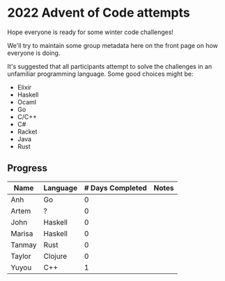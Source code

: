 # 2022 Advent of Code attempts

Hope everyone is ready for some winter code challenges!

We'll try to maintain some group metadata here on the front page on how everyone is doing.

It's suggested that all participants attempt to solve the challenges in an unfamiliar programming language. Some good choices might be:
- Elixir
- Haskell
- Ocaml
- Go
- C/C++
- C#
- Racket
- Java
- Rust

## Progress

| Name   	| Language 	| # Days Completed 	| Notes               	|
|--------	|----------	|------------------	|---------------------	|
| Anh    	| Go       	| 0                	|                     	|
| Artem 	| ?        	| 0                	|                     	|
| John   	| Haskell  	| 0                	|                     	|
| Marisa 	| Haskell  	| 0                	|                     	|
| Tanmay 	| Rust     	| 0                	|                     	|
| Taylor 	| Clojure  	| 0                	|                     	|
| Yuyou 	| C++     	| 1                	|                     	|

